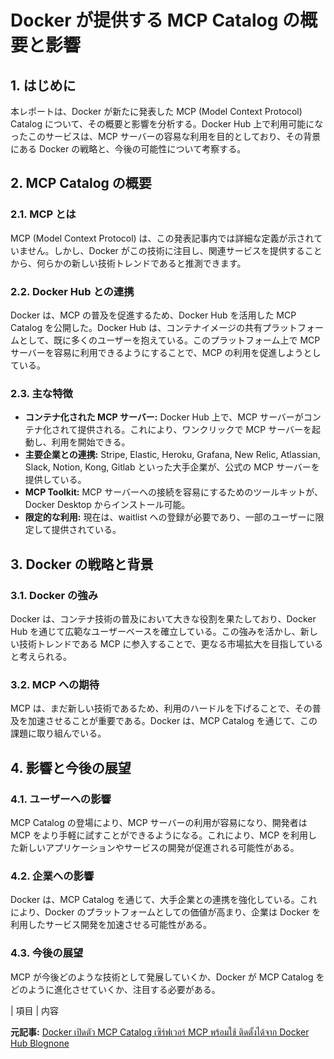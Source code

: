# Docker が提供する MCP Catalog の概要と影響

## 1. はじめに

本レポートは、Docker が新たに発表した MCP (Model Context Protocol) Catalog について、その概要と影響を分析する。Docker Hub 上で利用可能になったこのサービスは、MCP サーバーの容易な利用を目的としており、その背景にある Docker の戦略と、今後の可能性について考察する。

## 2. MCP Catalog の概要

### 2.1. MCP とは

MCP (Model Context Protocol) は、この発表記事内では詳細な定義が示されていません。しかし、Docker がこの技術に注目し、関連サービスを提供することから、何らかの新しい技術トレンドであると推測できます。

### 2.2. Docker Hub との連携

Docker は、MCP の普及を促進するため、Docker Hub を活用した MCP Catalog を公開した。Docker Hub は、コンテナイメージの共有プラットフォームとして、既に多くのユーザーを抱えている。このプラットフォーム上で MCP サーバーを容易に利用できるようにすることで、MCP の利用を促進しようとしている。

### 2.3. 主な特徴

* **コンテナ化された MCP サーバー:** Docker Hub 上で、MCP サーバーがコンテナ化されて提供される。これにより、ワンクリックで MCP サーバーを起動し、利用を開始できる。
* **主要企業との連携:** Stripe, Elastic, Heroku, Grafana, New Relic, Atlassian, Slack, Notion, Kong, Gitlab といった大手企業が、公式の MCP サーバーを提供している。
* **MCP Toolkit:** MCP サーバーへの接続を容易にするためのツールキットが、Docker Desktop からインストール可能。
* **限定的な利用:** 現在は、waitlist への登録が必要であり、一部のユーザーに限定して提供されている。

## 3. Docker の戦略と背景

### 3.1. Docker の強み

Docker は、コンテナ技術の普及において大きな役割を果たしており、Docker Hub を通じて広範なユーザーベースを確立している。この強みを活かし、新しい技術トレンドである MCP に参入することで、更なる市場拡大を目指していると考えられる。

### 3.2. MCP への期待

MCP は、まだ新しい技術であるため、利用のハードルを下げることで、その普及を加速させることが重要である。Docker は、MCP Catalog を通じて、この課題に取り組んでいる。

## 4. 影響と今後の展望

### 4.1. ユーザーへの影響

MCP Catalog の登場により、MCP サーバーの利用が容易になり、開発者は MCP をより手軽に試すことができるようになる。これにより、MCP を利用した新しいアプリケーションやサービスの開発が促進される可能性がある。

### 4.2. 企業への影響

Docker は、MCP Catalog を通じて、大手企業との連携を強化している。これにより、Docker のプラットフォームとしての価値が高まり、企業は Docker を利用したサービス開発を加速させる可能性がある。

### 4.3. 今後の展望

MCP が今後どのような技術として発展していくか、Docker が MCP Catalog をどのように進化させていくか、注目する必要がある。

| 項目 | 内容 

**元記事:** [Docker เปิดตัว MCP Catalog เซิร์ฟเวอร์ MCP พร้อมใช้ ติดตั้งได้จาก Docker Hub Blognone](https://www.blognone.com/node/146037)